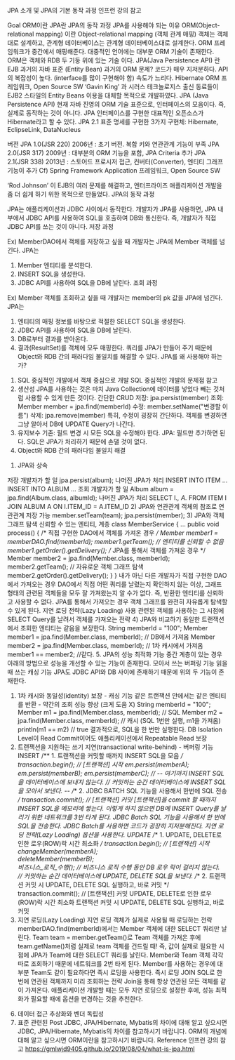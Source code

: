 JPA 소개 및 JPA의 기본 동작 과정
인프런 강의 참고

Goal
ORM이란
JPA란
JPA의 동작 과정
JPA를 사용해야 되는 이유
ORM(Object-relational mapping) 이란
Object-relational mapping (객체 관계 매핑)
객체는 객체대로 설계하고, 관계형 데이터베이스는 관계형 데이터베이스대로 설계한다.
ORM 프레임워크가 중간에서 매핑해준다.
대중적인 언어에는 대부분 ORM 기술이 존재한다.
ORM은 객체와 RDB 두 기둥 위에 있는 기술 이다.
JPA(Java Persistence API) 란
EJB
과거의 자바 표준 (Entity Bean)
과거의 ORM
문제?
코드가 매우 지저분하다.
API의 복잡성이 높다. (interface를 많이 구현해야 함)
속도가 느리다.
Hibernate
ORM 프레임워크, Open Source SW
‘Gavin King’ 과 시러스 테크놀로지스 출신 동료들이 EJB2 스타일의 Entity Beans 이용을 대체할 목적으로 개발하였다.
JPA (Java Persistence API)
현재 자바 진영의 ORM 기술 표준으로, 인터페이스의 모음이다.
즉, 실제로 동작하는 것이 아니다.
JPA 인터페이스를 구현한 대표적인 오픈소스가 Hibernate라고 할 수 있다.
JPA 2.1 표준 명세를 구현한 3가지 구현체: Hibernate, EclipseLink, DataNucleus

버전
JPA 1.0(JSR 220) 2006년 : 초기 버전. 복합 키와 연관관계 기능이 부족
JPA 2.0(JSR 317) 2009년 : 대부분의 ORM 기능을 포함, JPA Criteria 추가
JPA 2.1(JSR 338) 2013년 : 스토어드 프로시저 접근, 컨버터(Converter), 엔티티 그래프 기능이 추가
Cf) Spring Framework
Application 프레임워크, Open Source SW

 
‘Rod Johnson’ 이 EJB의 여러 문제를 해결하고, 엔터프라이즈 애플리케이션 개발을 좀 더 쉽게 하기 위한 목적으로 만들었다.
JPA의 동작 과정


JPA는 애플리케이션과 JDBC 사이에서 동작한다.
개발자가 JPA를 사용하면, JPA 내부에서 JDBC API를 사용하여 SQL을 호출하여 DB와 통신한다.
즉, 개발자가 직접 JDBC API를 쓰는 것이 아니다.
저장 과정


Ex) MemberDAO에서 객체를 저장하고 싶을 때
개발자는 JPA에 Member 객체를 넘긴다.
JPA는
1) Member 엔티티를 분석한다.
2) INSERT SQL을 생성한다.
3) JDBC API를 사용하여 SQL을 DB에 날린다.
조회 과정


Ex) Member 객체를 조회하고 싶을 때
개발자는 member의 pk 값을 JPA에 넘긴다.
JPA는
1) 엔티티의 매핑 정보를 바탕으로 적절한 SELECT SQL을 생성한다.
2) JDBC API를 사용하여 SQL을 DB에 날린다.
3) DB로부터 결과를 받아온다.
4) 결과(ResultSet)를 객체에 모두 매핑한다.
쿼리를 JPA가 만들어 주기 때문에 Object와 RDB 간의 패러다임 불일치를 해결할 수 있다.
JPA를 왜 사용해야 하는가?
1. SQL 중심적인 개발에서 객체 중심으로 개발
SQL 중심적인 개발의 문제점 참고
2. 생산성
JPA를 사용하는 것은 마치 Java Collection에 데이터를 넣었다 빼는 것처럼 사용할 수 있게 만든 것이다.
간단한 CRUD
저장: jpa.persist(member)
조회: Member member = jpa.find(memberId)
수정: member.setName("변경할 이름")
삭제: jpa.remove(member)
특히, 수정이 굉장히 간단하다.
객체를 변경하면 그냥 알아서 DB에 UPDATE Query가 나간다.
3. 유지보수
기존: 필드 변경 시 모든 SQL을 수정해야 한다.
JPA: 필드만 추가하면 된다. SQL은 JPA가 처리하기 때문에 손댈 것이 없다.
4. Object와 RDB 간의 패러다임 불일치 해결
1) JPA와 상속


저장
개발자가 할 일
jpa.persist(album);
나머진 JPA가 처리
INSERT INTO ITEM ...
INSERT INTO ALBUM ...
조회
개발자가 할 일
Album album = jpa.find(Album.class, albumId);
나머진 JPA가 처리
SELECT I.*, A.* FROM ITEM I JOIN ALBUM A ON I.ITEM_ID = A.ITEM_ID
2) JPA와 연관관계
객체의 참조로 연관관계 저장 가능
member.setTeam(team);
jpa.persist(member);
3) JPA와 객체 그래프 탐색
신뢰할 수 있는 엔티티, 계층
class MemberService { 
      ...
      public void process() { 
          /* 직접 구현한 DAO에서 객체를 가져온 경우 */
          Member member1 = memberDAO.find(memberId); 
          member1.getTeam(); // 엔티티를 신뢰할 수 없음 
          member1.getOrder().getDelivery(); 
          /* JPA를 통해서 객체를 가져온 경우 */
          Member member2 = jpa.find(Member.class, memberId); 
          member2.getTeam(); // 자유로운 객체 그래프 탐색
          member2.getOrder().getDelivery(); 
      } 
}
내가 아닌 다른 개발자가 직접 구현한 DAO에서 가져오는 경우
DAO에서 직접 어떤 쿼리를 날렸는지 확인하지 않는 이상, 그래프 형태의 관련된 객체들을 모두 잘 가져왔는지 알 수가 없다.
즉, 반환한 엔티티를 신뢰하고 사용할 수 없다.
JPA를 통해서 가져오는 경우
객체 그래프를 완전히 자유롭게 탐색할 수 있게 된다.
지연 로딩 전략(Lazy Loading) 사용
관련된 객체를 사용하는 그 시점에 SELECT Query를 날려서 객체를 가져오는 전략
4) JPA와 비교하기
동일한 트랜잭션에서 조회한 엔티티는 같음을 보장한다.
String memberId = "100"; 
Member member1 = jpa.find(Member.class, memberId); // DB에서 가져옴 
Member member2 = jpa.find(Member.class, memberId); // 1차 캐시에서 가져옴
member1 == member2; //같다.
5. JPA의 성능 최적화 기능
중간 계층이 있는 경우 아래의 방법으로 성능을 개선할 수 있는 기능이 존재한다.
모아서 쓰는 버퍼링 기능
읽을 때 쓰는 캐싱 기능
JPA도 JDBC API와 DB 사이에 존재하기 때문에 위의 두 기능이 존재한다.
1) 1차 캐시와 동일성(identity) 보장 - 캐싱 기능
같은 트랜잭션 안에서는 같은 엔티티를 반환 - 약간의 조회 성능 향상 (크게 도움 X)
String memberId = "100"; 
Member m1 = jpa.find(Member.class, memberId); // SQL 
Member m2 = jpa.find(Member.class, memberId); // 캐시 (SQL 1번만 실행, m1을 가져옴)
println(m1 == m2) // true
결과적으로, SQL을 한 번만 실행한다.
DB Isolation Level이 Read Commit이어도 애플리케이션에서 Repeatable Read 보장
2) 트랜잭션을 지원하는 쓰기 지연(transactional write-behind) - 버퍼링 기능
INSERT
/** 1. 트랜잭션을 커밋할 때까지 INSERT SQL을 모음 */
transaction.begin();  // [트랜잭션] 시작
em.persist(memberA); 
em.persist(memberB); 
em.persist(memberC); 
// -- 여기까지 INSERT SQL을 데이터베이스에 보내지 않는다.
// 커밋하는 순간 데이터베이스에 INSERT SQL을 모아서 보낸다. --
/** 2. JDBC BATCH SQL 기능을 사용해서 한번에 SQL 전송 */
transaction.commit(); // [트랜잭션] 커밋
[트랜잭션]을 commit 할 때까지 INSERT SQL을 메모리에 쌓는다.
이렇게 하지 않으면 DB에 INSERT Query를 날리기 위한 네트워크를 3번 타게 된다.
JDBC Batch SQL 기능을 사용해서 한 번에 SQL을 전송한다.
JDBC Batch를 사용하면 코드가 굉장히 지저분해진다.
지연 로딩 전략(Lazy Loading) 옵션을 사용한다.
UPDATE
/** 1. UPDATE, DELETE로 인한 로우(ROW)락 시간 최소화 */
transaction.begin();  // [트랜잭션] 시작
changeMember(memberA);  
deleteMember(memberB);  
비즈니스_로직_수행();     // 비즈니스 로직 수행 동안 DB 로우 락이 걸리지 않는다.    
// 커밋하는 순간 데이터베이스에 UPDATE, DELETE SQL을 보낸다.
/** 2. 트랜잭션 커밋 시 UPDATE, DELETE SQL 실행하고, 바로 커밋 */
transaction.commit(); // [트랜잭션] 커밋
UPDATE, DELETE로 인한 로우(ROW)락 시간 최소화
트랜잭션 커밋 시 UPDATE, DELETE SQL 실행하고, 바로 커밋
3) 지연 로딩(Lazy Loading)
지연 로딩
객체가 실제로 사용될 때 로딩하는 전략
memberDAO.find(memberId)에서는 Member 객체에 대한 SELECT 쿼리만 날린다.
Team team = member.getTeam()로 Team 객체를 가져온 후에 team.getName()처럼 실제로 team 객체를 건드릴 때!
즉, 값이 실제로 필요한 시점에 JPA가 Team에 대한 SELECT 쿼리를 날린다.
Member와 Team 객체 각각 따로 조회하기 때문에 네트워크를 2번 타게 된다.
Member를 사용하는 경우에 대부분 Team도 같이 필요하다면 즉시 로딩을 사용한다.
즉시 로딩
JOIN SQL로 한 번에 연관된 객체까지 미리 조회하는 전략
Join을 통해 항상 연관된 모든 객체를 같이 가져온다.
애플리케이션 개발할 때는 모두 지연 로딩으로 설정한 후에, 성능 최적화가 필요할 때에 옵션을 변경하는 것을 추천한다.
6. 데이터 접근 추상화와 벤더 독립성
7. 표준
관련된 Post
JDBC, JPA/Hibernate, Mybatis의 차이에 대해 알고 싶으시면 JDBC, JPA/Hibernate, Mybatis의 차이를 참고하시기 바랍니다.
ORM의 개념에 대해 알고 싶으시면 ORM이란을 참고하시기 바랍니다.
Reference
인프런 강의 참고
https://gmlwjd9405.github.io/2019/08/04/what-is-jpa.html